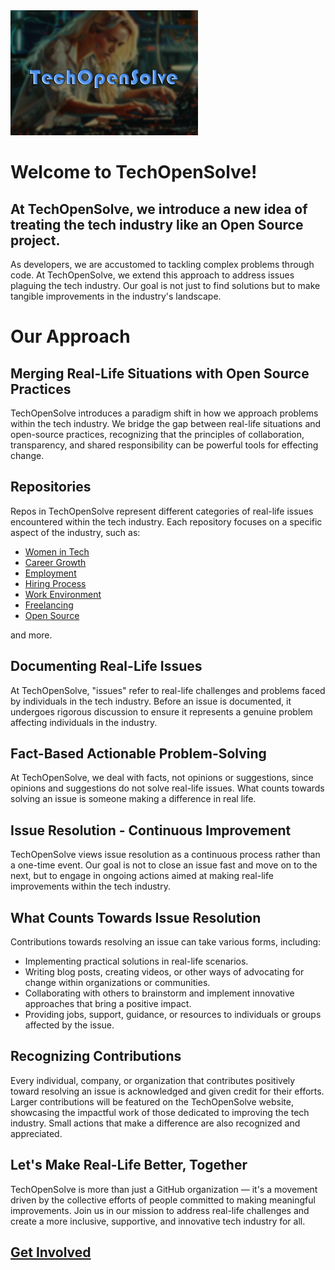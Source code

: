 <img src="/profile/tech-open-solve-cover-first-sm.jpg">

# Welcome to TechOpenSolve!

## At TechOpenSolve, we introduce a new idea of treating the tech industry like an Open Source project.

As developers, we are accustomed to tackling complex problems through code. At TechOpenSolve, we extend this approach to address issues plaguing the tech industry. Our goal is not just to find solutions but to make tangible improvements in the industry's landscape.

# Our Approach

## Merging Real-Life Situations with Open Source Practices

TechOpenSolve introduces a paradigm shift in how we approach problems within the tech industry. We bridge the gap between real-life situations and open-source practices, recognizing that the principles of collaboration, transparency, and shared responsibility can be powerful tools for effecting change.

## Repositories

Repos in TechOpenSolve represent different categories of real-life issues encountered within the tech industry. Each repository focuses on a specific aspect of the industry, such as:
- [Women in Tech](https://github.com/TechOpenSolve/Women-In-Tech)
- [Career Growth](https://github.com/TechOpenSolve/Career-Growth)
- [Employment](https://github.com/TechOpenSolve/Employment)
- [Hiring Process](https://github.com/TechOpenSolve/Hiring-Process)
- [Work Environment](https://github.com/TechOpenSolve/Work-Environment) 
- [Freelancing](https://github.com/TechOpenSolve/Freelancing)
- [Open Source](https://github.com/TechOpenSolve/Open-Source)

and more.

## Documenting Real-Life Issues

At TechOpenSolve, "issues" refer to real-life challenges and problems faced by individuals in the tech industry. Before an issue is documented, it undergoes rigorous discussion to ensure it represents a genuine problem affecting individuals in the industry.

## Fact-Based Actionable Problem-Solving

At TechOpenSolve, we deal with facts, not opinions or suggestions, since opinions and suggestions do not solve real-life issues. What counts towards solving an issue is someone making a difference in real life.

## Issue Resolution - Continuous Improvement

TechOpenSolve views issue resolution as a continuous process rather than a one-time event. Our goal is not to close an issue fast and move on to the next, but to engage in ongoing actions aimed at making real-life improvements within the tech industry.

## What Counts Towards Issue Resolution 

Contributions towards resolving an issue can take various forms, including:

- Implementing practical solutions in real-life scenarios.
- Writing blog posts, creating videos, or other ways of advocating for change within organizations or communities.
- Collaborating with others to brainstorm and implement innovative approaches that bring a positive impact.
- Providing jobs, support, guidance, or resources to individuals or groups affected by the issue.


## Recognizing Contributions

Every individual, company, or organization that contributes positively toward resolving an issue is acknowledged and given credit for their efforts. Larger contributions will be featured on the TechOpenSolve website, showcasing the impactful work of those dedicated to improving the tech industry. Small actions that make a difference are also recognized and appreciated.

## Let's Make Real-Life Better, Together

TechOpenSolve is more than just a GitHub organization — it's a movement driven by the collective efforts of people committed to making meaningful improvements. Join us in our mission to address real-life challenges and create a more inclusive, supportive, and innovative tech industry for all.

## [Get Involved](./profile/CONTRIBUTING.md)
